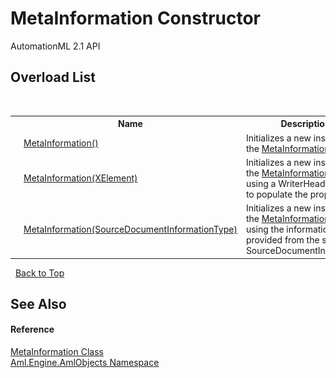 # MetaInformation Constructor 
AutomationML 2.1 API 


## Overload List
&nbsp;<table><tr><th></th><th>Name</th><th>Description</th></tr><tr><td>![Public method](media/pubmethod.gif "Public method")</td><td><a href="M_Aml_Engine_AmlObjects_MetaInformation__ctor">MetaInformation()</a></td><td>
Initializes a new instance of the <a href="T_Aml_Engine_AmlObjects_MetaInformation">MetaInformation</a> class.</td></tr><tr><td>![Public method](media/pubmethod.gif "Public method")</td><td><a href="M_Aml_Engine_AmlObjects_MetaInformation__ctor_2">MetaInformation(XElement)</a></td><td>
Initializes a new instance of the <a href="T_Aml_Engine_AmlObjects_MetaInformation">MetaInformation</a> class, using a WriterHeader node to populate the properties.</td></tr><tr><td>![Public method](media/pubmethod.gif "Public method")</td><td><a href="M_Aml_Engine_AmlObjects_MetaInformation__ctor_1">MetaInformation(SourceDocumentInformationType)</a></td><td>
Initializes a new instance of the <a href="T_Aml_Engine_AmlObjects_MetaInformation">MetaInformation</a> class using the information provided from the specified SourceDocumentInformation</td></tr></table>&nbsp;
<a href="#metainformation-constructor">Back to Top</a>

## See Also


#### Reference
<a href="T_Aml_Engine_AmlObjects_MetaInformation">MetaInformation Class</a><br /><a href="N_Aml_Engine_AmlObjects">Aml.Engine.AmlObjects Namespace</a><br />